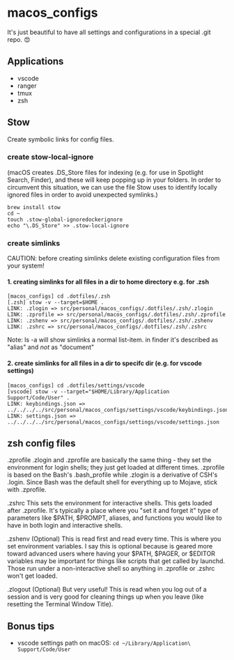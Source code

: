 # macos_configs

It's just beautiful to have all settings and configurations in a special .git repo. 😍

## Applications

- vscode
- ranger
- tmux
- zsh

## Stow

Create symbolic links for config files.

### create stow-local-ignore

(macOS creates .DS_Store files for indexing (e.g. for use in Spotlight Search, Finder), and these will keep popping up in your folders. In order to circumvent this situation, we can use the file Stow uses to identify locally ignored files in order to avoid unexpected symlinks.)

```
brew install stow
cd ~
touch .stow-global-ignoredockerignore
echo "\.DS_Store" >> .stow-local-ignore
```

### create simlinks

CAUTION: before creating simlinks delete existing configuration files from your system!

#### 1. creating simlinks for all files in a dir to home directory e.g. for .zsh

```
[macos_configs] cd .dotfiles/.zsh
[.zsh] stow -v --target=$HOME .
LINK: .zlogin => src/personal/macos_configs/.dotfiles/.zsh/.zlogin
LINK: .zprofile => src/personal/macos_configs/.dotfiles/.zsh/.zprofile
LINK: .zshenv => src/personal/macos_configs/.dotfiles/.zsh/.zshenv
LINK: .zshrc => src/personal/macos_configs/.dotfiles/.zsh/.zshrc
```

Note: ls -a will show simlinks a normal list-item. in finder it's described as "alias" and _not_ as "document"

#### 2. create simlinks for all files in a dir to specifc dir (e.g. for vscode settings)

```
[macos_configs] cd .dotfiles/settings/vscode
[vscode] stow -v --target="$HOME/Library/Application Support/Code/User" .
LINK: keybindings.json => ../../../../src/personal/macos_configs/settings/vscode/keybindings.json
LINK: settings.json => ../../../../src/personal/macos_configs/settings/vscode/settings.json
```

## zsh config files

.zprofile
.zlogin and .zprofile are basically the same thing - they set the environment for login shells; they just get loaded at different times. .zprofile is based on the Bash's .bash_profile while .zlogin is a derivative of CSH's .login. Since Bash was the default shell for everything up to Mojave, stick with .zprofile.

.zshrc
This sets the environment for interactive shells. This gets loaded after .zprofile. It's typically a place where you "set it and forget it" type of parameters like $PATH, $PROMPT, aliases, and functions you would like to have in both login and interactive shells.

.zshenv (Optional)
This is read first and read every time. This is where you set environment variables. I say this is optional because is geared more toward advanced users where having your $PATH, $PAGER, or $EDITOR variables may be important for things like scripts that get called by launchd. Those run under a non-interactive shell so anything in .zprofile or .zshrc won't get loaded.

.zlogout (Optional)
But very useful! This is read when you log out of a session and is very good for cleaning things up when you leave (like resetting the Terminal Window Title).

## Bonus tips

- vscode settings path on macOS: `cd ~/Library/Application\ Support/Code/User`
